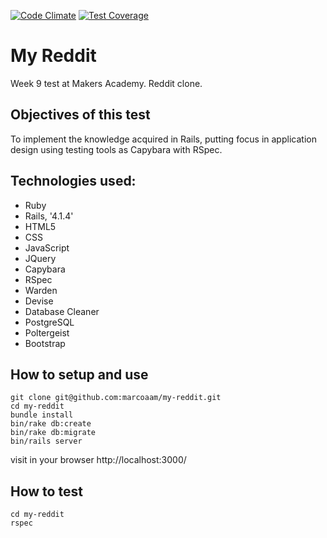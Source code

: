 [![Code Climate](https://codeclimate.com/github/marcoaam/my-reddit/badges/gpa.svg)](https://codeclimate.com/github/marcoaam/my-reddit) [![Test Coverage](https://codeclimate.com/github/marcoaam/my-reddit/badges/coverage.svg)](https://codeclimate.com/github/marcoaam/my-reddit)

My Reddit
=========

Week 9 test at Makers Academy. Reddit clone.

Objectives of this test
-----------------------

To implement the knowledge acquired in Rails, putting focus in application design using testing tools as Capybara with RSpec.

Technologies used:
------------------

- Ruby
- Rails, '4.1.4'
- HTML5
- CSS
- JavaScript
- JQuery
- Capybara
- RSpec
- Warden
- Devise
- Database Cleaner
- PostgreSQL
- Poltergeist
- Bootstrap


How to setup and use
------------

	git clone git@github.com:marcoaam/my-reddit.git
	cd my-reddit
	bundle install
	bin/rake db:create
	bin/rake db:migrate
	bin/rails server

visit in your browser  http://localhost:3000/


How to test
------------

	cd my-reddit
	rspec
